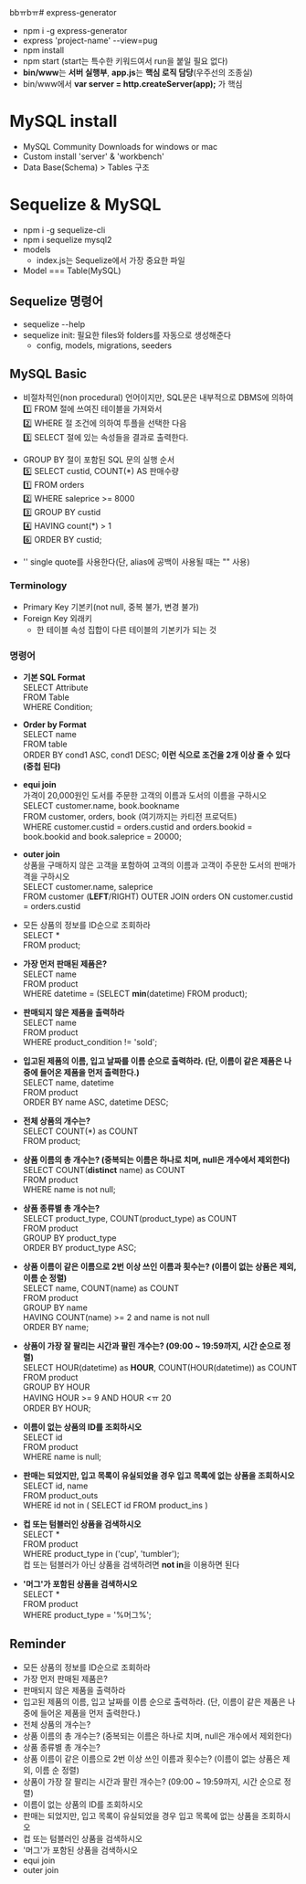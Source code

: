 bbㅠbㅠ# express-generator

- npm i -g express-generator
- express 'project-name' --view=pug
- npm install
- npm start (start는 특수한 키워드여서 run을 붙일 필요 없다)
- **bin/www**는 **서버 실행부**, **app.js**는 **핵심 로직 담당**(우주선의 조종실)
- bin/www에서 **var server = http.createServer(app);** 가 핵심

# MySQL install

- MySQL Community Downloads for windows or mac
- Custom install 'server' & 'workbench'
- Data Base(Schema) > Tables 구조
 
# Sequelize & MySQL

- npm i -g sequelize-cli
- npm i sequelize mysql2
- models
  - index.js는 Sequelize에서 가장 중요한 파일
- Model === Table(MySQL)

## Sequelize 명령어

- sequelize --help
- sequelize init: 필요한 files와 folders를 자동으로 생성해준다
  - config, models, migrations, seeders

## MySQL Basic

- 비절차적인(non procedural) 언어이지만,  SQL문은 내부적으로 DBMS에 의하여 </br> 
  1️⃣ FROM 절에 쓰여진 테이블을 가져와서 </br>
  2️⃣ WHERE 절 조건에 의하여 투플을 선택한 다음 </br>
  3️⃣ SELECT 절에 있는 속성들을 결과로 출력한다.

- GROUP BY 절이 포함된 SQL 문의 실행 순서 </br>
  5️⃣ SELECT custid, COUNT(\*) AS 판매수량 </br>
  1️⃣ FROM orders </br>
  2️⃣ WHERE saleprice >= 8000 </br>
  3️⃣ GROUP BY custid </br>
  4️⃣ HAVING count(*) > 1 </br>
  6️⃣ ORDER BY custid;

- '' single quote를 사용한다(단, alias에 공백이 사용될 때는 "" 사용)

### Terminology

- Primary Key 기본키(not null, 중복 불가, 변경 불가)
- Foreign Key 외래키
  - 한 테이블 속성 집합이 다른 테이블의 기본키가 되는 것

### 명령어

- **기본 SQL Format** </br>
  SELECT Attribute </br>
  FROM Table </br>
  WHERE Condition;

- **Order by Format** </br>
  SELECT name </br>
  FROM table </br>
  ORDER BY cond1 ASC, cond1 DESC; **이런 식으로 조건을 2개 이상 줄 수 있다(중첩 된다)**

- **equi join** </br>
  가격이 20,000원인 도서를 주문한 고객의 이름과 도서의 이름을 구하시오 </br>
  SELECT customer.name, book.bookname </br>
  FROM customer, orders, book (여기까지는 카티전 프로덕트)</br>
  WHERE customer.custid = orders.custid and orders.bookid = book.bookid and book.saleprice = 20000;

- **outer join** </br>
  상품을 구매하지 않은 고객을 포함하여 고객의 이름과 고객이 주문한 도서의 판매가격을 구하시오 </br>
  SELECT customer.name, saleprice </br>
  FROM customer (**LEFT**/RIGHT) OUTER JOIN orders ON customer.custid = orders.custid

- 모든 상품의 정보를 ID순으로 조회하라 </br>
  SELECT * </br>
  FROM product;

- **가장 먼저 판매된 제품은?** </br>
  SELECT name </br>
  FROM product </br>
  WHERE datetime = (SELECT **min**(datetime) FROM product);

- **판매되지 않은 제품을 출력하라** </br>
  SELECT name </br>
  FROM product </br>
  WHERE product_condition != 'sold';

- **입고된 제품의 이름, 입고 날짜를 이름 순으로 출력하라. (단, 이름이 같은 제품은 나중에 들어온 제품을 먼저 출력한다.)** </br>
  SELECT name, datetime </br>
  FROM product </br>
  ORDER BY name ASC, datetime DESC;

- **전체 상품의 개수는?** </br>
  SELECT COUNT(*) as COUNT </br>
  FROM product;

- **상품 이름의 총 개수는? (중복되는 이름은 하나로 치며, null은 개수에서 제외한다)** </br>
  SELECT COUNT(**distinct** name) as COUNT </br>
  FROM product </br>
  WHERE name is not null;
  
- **상품 종류별 총 개수는?** </br>
  SELECT product_type, COUNT(product_type) as COUNT </br>
  FROM product </br>
  GROUP BY product_type </br>
  ORDER BY product_type ASC;

- **상품 이름이 같은 이름으로 2번 이상 쓰인 이름과 횟수는? (이름이 없는 상품은 제외, 이름 순 정렬)** </br>
  SELECT name, COUNT(name) as COUNT </br>
  FROM product </br>
  GROUP BY name </br>
  HAVING COUNT(name) >= 2 and name is not null</br>
  ORDER BY name;

- **상품이 가장 잘 팔리는 시간과 팔린 개수는? (09:00 ~ 19:59까지, 시간 순으로 정렬)** </br>
  SELECT HOUR(datetime) as **HOUR**, COUNT(HOUR(datetime)) as COUNT </br>
  FROM product </br>
  GROUP BY HOUR </br>
  HAVING HOUR >= 9 AND HOUR <ㅠ 20 </br>
  ORDER BY HOUR;

- **이름이 없는 상품의 ID를 조회하시오** </br>
  SELECT id </br>
  FROM product </br>
  WHERE name is null;

- **판매는 되었지만, 입고 목록이 유실되었을 경우 입고 목록에 없는 상품을 조회하시오** </br>
  SELECT id, name </br>
  FROM product_outs </br>
  WHERE id not in ( SELECT id FROM product_ins )

- **컵 또는 텀블러인 상품을 검색하시오** </br>
  SELECT * </br>
  FROM product </br>
  WHERE product_type in ('cup', 'tumbler'); </br>
  컵 또는 텀블러가 아닌 상품을 검색하려면 **not in**을 이용하면 된다

- **'머그'가 포함된 상품을 검색하시오** </br>
  SELECT * </br>
  FROM product </br>
  WHERE product_type = '%머그%';

## Reminder

- 모든 상품의 정보를 ID순으로 조회하라
- 가장 먼저 판매된 제품은?
- 판매되지 않은 제품을 출력하라
- 입고된 제품의 이름, 입고 날짜를 이름 순으로 출력하라. (단, 이름이 같은 제품은 나중에 들어온 제품을 먼저 출력한다.)
- 전체 상품의 개수는?
- 상품 이름의 총 개수는? (중복되는 이름은 하나로 치며, null은 개수에서 제외한다)
- 상품 종류별 총 개수는?
- 상품 이름이 같은 이름으로 2번 이상 쓰인 이름과 횟수는? (이름이 없는 상품은 제외, 이름 순 정렬)
- 상품이 가장 잘 팔리는 시간과 팔린 개수는? (09:00 ~ 19:59까지, 시간 순으로 정렬)
- 이름이 없는 상품의 ID를 조회하시오
- 판매는 되었지만, 입고 목록이 유실되었을 경우 입고 목록에 없는 상품을 조회하시오
- 컵 또는 텀블러인 상품을 검색하시오
- '머그'가 포함된 상품을 검색하시오
- equi join
- outer join